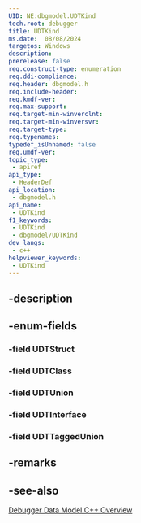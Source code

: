 ```yaml
---
UID: NE:dbgmodel.UDTKind
tech.root: debugger
title: UDTKind
ms.date:  08/08/2024
targetos: Windows
description: 
prerelease: false
req.construct-type: enumeration
req.ddi-compliance: 
req.header: dbgmodel.h
req.include-header: 
req.kmdf-ver: 
req.max-support: 
req.target-min-winverclnt: 
req.target-min-winversvr: 
req.target-type: 
req.typenames: 
typedef_isUnnamed: false
req.umdf-ver: 
topic_type:
 - apiref
api_type:
 - HeaderDef
api_location:
 - dbgmodel.h
api_name:
 - UDTKind
f1_keywords:
 - UDTKind
 - dbgmodel/UDTKind
dev_langs:
 - c++
helpviewer_keywords:
 - UDTKind
---
```


## -description

## -enum-fields

### -field UDTStruct

### -field UDTClass

### -field UDTUnion

### -field UDTInterface

### -field UDTTaggedUnion

## -remarks

## -see-also

[Debugger Data Model C++ Overview](/windows-hardware/drivers/debugger/data-model-cpp-overview)

